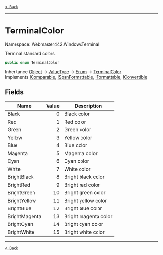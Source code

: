 [`< Back`](./)

---

# TerminalColor

Namespace: Webmaster442.WindowsTerminal

Terminal standard colors

```csharp
public enum TerminalColor
```

Inheritance [Object](https://docs.microsoft.com/en-us/dotnet/api/system.object) → [ValueType](https://docs.microsoft.com/en-us/dotnet/api/system.valuetype) → [Enum](https://docs.microsoft.com/en-us/dotnet/api/system.enum) → [TerminalColor](./webmaster442.windowsterminal.terminalcolor.md)<br>
Implements [IComparable](https://docs.microsoft.com/en-us/dotnet/api/system.icomparable), [ISpanFormattable](https://docs.microsoft.com/en-us/dotnet/api/system.ispanformattable), [IFormattable](https://docs.microsoft.com/en-us/dotnet/api/system.iformattable), [IConvertible](https://docs.microsoft.com/en-us/dotnet/api/system.iconvertible)

## Fields

| Name | Value | Description |
| --- | --: | --- |
| Black | 0 | Black color |
| Red | 1 | Red color |
| Green | 2 | Green color |
| Yellow | 3 | Yellow color |
| Blue | 4 | Blue color |
| Magenta | 5 | Magenta color |
| Cyan | 6 | Cyan color |
| White | 7 | White color |
| BrightBlack | 8 | Bright black color |
| BrightRed | 9 | Bright red color |
| BrightGreen | 10 | Bright green color |
| BrightYellow | 11 | Bright yellow color |
| BrightBlue | 12 | Bright blue color |
| BrightMagenta | 13 | Bright magenta color |
| BrightCyan | 14 | Bright cyan color |
| BrightWhite | 15 | Bright white color |

---

[`< Back`](./)
